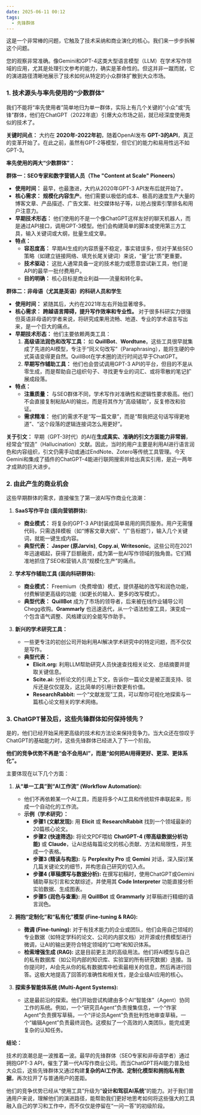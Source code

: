 ```yaml
---
date: 2025-06-11 00:12
tags:
  - 先锋群体
---
```


这是一个非常棒的问题，它触及了技术采纳和商业演化的核心。我们来一步步拆解这个问题。

您的观察非常准确。像Gemini和GPT-4这类大型语言模型（LLM）在学术写作领域的应用，尤其是处理引文参考的能力，确实是革命性的。但这并非一蹴而就，它的演进路径清晰地展示了技术如何从特定的小众群体扩散到大众市场。

### 1. 技术源头与率先使用的“少数群体”

我们不能将“率先使用者”简单地归为单一群体，实际上有几个关键的“小众”或“先锋”群体，他们在ChatGPT（2022年底）引爆大众市场之前，就已经深度使用类似的技术了。

**关键时间点：** 大约在 **2020年-2022年初**，随着OpenAI发布 **GPT-3的API**，真正的变革开始了。在此之前，虽然有GPT-2等模型，但它们的能力和易用性远不如GPT-3。

**率先使用的两大“少数群体”：**

**群体一：SEO专家和数字营销人员（The "Content at Scale" Pioneers）**

- **使用时间：** 最早，也最激进，大约从2020年GPT-3 API发布后就开始了。
- **核心需求：** **规模化内容生产**。他们需要以极低的成本、极高的速度生产大量的博客文章、产品描述、广告文案、社交媒体帖子等，以抢占搜索引擎排名和用户注意力。
- **早期技术形态：** 他们使用的不是一个像ChatGPT这样友好的聊天机器人，而是通过API接口，调用GPT-3模型。他们会构建简单的脚本或使用第三方工具，输入关键词或大纲，批量生成文章。
- **特点：**
  - **容忍度高：** 早期AI生成的内容质量不稳定，事实错误多，但对于某些SEO策略（如建立链接网络、填充长尾关键词）来说，“量”比“质”更重要。
  - **技术驱动：** 这批人通常具备一定的技术能力或愿意尝试新工具，他们是API的最早一批付费用户。
  - **目的明确：** 核心目标是商业利益——流量和转化率。

**群体二：非母语（尤其是英语）的科研人员和学生**

- **使用时间：** 紧随其后，大约在2021年左右开始显著增多。
- **核心需求：** **跨越语言障碍，提升写作效率和专业性。** 对于很多科研实力很强但英语非母语的学者来说，将研究成果用流畅、地道、专业的学术语言写出来，是一个巨大的痛点。
- **早期技术形态：** 他们主要依赖两类工具：
  1. **高级语法润色和改写工具：** 如 **QuillBot**、**Wordtune**。这些工具很早就集成了先进的AI模型，专注于“同义句改写”（Paraphrasing），能将生硬的中式英语变得更自然。QuillBot在学术圈的流行时间远早于ChatGPT。
  2. **早期写作辅助工具：** 他们也会尝试调用GPT-3 API的平台，但目的不是从零生成，而是帮助自己组织句子、寻找更专业的词汇、或将零散的笔记扩展成段落。
- **特点：**
  - **注重质量：** 与SEO群体不同，学术写作对准确性和逻辑性要求极高。他们不会直接复制粘贴AI的输出，而是将其作为“高级辅助”，反复修改和验证。
  - **需求精准：** 他们的需求不是“写一篇文章”，而是“帮我把这句话写得更地道”、“这个段落的逻辑连接词怎么用更好”。

**关于引文：** 早期（GPT-3时代）的AI在**生成真实、准确的引文方面能力非常弱**，经常会“捏造”（Hallucination）文献。因此，当时的用户主要是利用AI进行语言润色和内容组织，引文仍需手动或通过EndNote、Zotero等传统工具管理。今天Gemini和集成了插件的ChatGPT-4能进行联网搜索并给出真实引用，是近一两年才成熟的巨大进步。

### 2. 由此产生的商业机会

这些早期群体的需求，直接催生了第一波AI写作商业化浪潮：

1. **SaaS写作平台 (面向营销群体):**
   - **商业模式：** 将复杂的GPT-3 API封装成简单易用的网页服务。用户无需懂代码，只需选择模板（如“博客文章大纲”、“广告标题”），输入几个关键词，就能一键生成内容。
   - **典型代表：** **Jasper (原Jarvis)**, **Copy.ai**, **Writesonic**。这些公司在2021年迅速崛起，获得了巨额融资，成为第一批AI写作领域的独角兽。它们精准地抓住了SEO和营销人员“规模化生产”的痛点。

2. **学术写作辅助工具 (面向科研群体):**
   - **商业模式：** Freemium（免费增值）模式，提供基础的改写和润色功能，付费解锁更高级的功能（如更长的输入、更多的改写模式）。
   - **典型代表：** **QuillBot** 成为了市场的领导者，后来被在线作业辅导公司Chegg收购。**Grammarly** 也迅速迭代，从一个语法检查工具，演变成一个包含语气调整、风格建议的全能写作助手。

3. **新兴的学术研究工具：**
   - 一些更专注的初创公司开始利用AI解决学术研究中的特定问题，而不仅仅是写作。
   - **典型代表：**
     - **Elicit.org:** 利用LLM帮助研究人员快速查找相关论文、总结摘要并提取关键信息。
     - **Scite.ai:** 分析论文的引用上下文，告诉你一篇论文是被正面支持、驳斥还是仅仅提及，这比简单的引用计数更有价值。
     - **ResearchRabbit:** 一个“文献发现”工具，可以帮你可视化地探索与一篇核心论文相关的学术网络。

### 3. ChatGPT普及后，这些先锋群体如何保持领先？

是的，他们已经开始采用更高级的技术和方法论来保持竞争力。当大众还在惊叹于ChatGPT的基础能力时，这些先锋群体已经进入了下一个阶段。

**他们的竞争优势不再是“会不会用AI”，而是“如何把AI用得更好、更深、更体系化”。**

主要体现在以下几个方面：

1. **从“单一工具”到“AI工作流” (Workflow Automation):**
   - 他们不再依赖某一个AI工具，而是将多个AI工具和传统软件串联起来，形成一个自动化的工作流。
   - **示例（学术研究）：**
     - **步骤1 (文献发现):** 用 **Elicit** 或 **ResearchRabbit** 找到一个领域最新的20篇核心论文。
     - **步骤2 (快速筛选):** 将论文PDF喂给 **ChatGPT-4 (带高级数据分析功能)** 或 **Claude**，让AI总结每篇论文的核心贡献、方法和局限性，并生成一个表格。
     - **步骤3 (精读与构思):** 与 **Perplexity Pro** 或 **Gemini** 对话，深入探讨某几篇关键论文的细节，并构思自己研究的切入点。
     - **步骤4 (草稿撰写与数据分析):** 在撰写初稿时，使用ChatGPT或Gemini辅助草拟引言和文献综述，并使用其 **Code Interpreter** 功能直接分析实验数据、生成图表。
     - **步骤5 (润色与查重):** 用 **QuillBot** 或 **Grammarly** 对草稿进行精细的语言润色。

2. **拥抱“定制化”和“私有化”模型 (Fine-tuning & RAG):**
   - **微调 (Fine-tuning):** 对于有技术能力的企业或团队，他们会用自己领域的专业数据（如特定学科的论文、公司的内部文档）对开源或付费模型进行微调，让AI的输出更符合特定领域的“口吻”和知识体系。
   - **检索增强生成 (RAG):** 这是目前更主流的高级用法。他们将AI模型与自己的私有数据库（如公司内部的知识库、实验室的所有研究数据）连接。当你提问时，AI会先从你的私有数据库中检索最相关的信息，然后再进行回答。这极大地提高了回答的准确性和相关性，是企业级AI应用的核心。

3. **探索多智能体系统 (Multi-Agent Systems):**
   - 这是最前沿的探索。他们开始尝试构建由多个AI“智能体”（Agent）协同工作的系统。例如，一个“研究员Agent”负责搜集信息，一个“作家Agent”负责撰写草稿，一个“评论员Agent”负责批判性地审查草稿，一个“编辑Agent”负责最终润色。这模拟了一个高效的人类团队，能完成更复杂的认知任务。

**结论：**

技术的浪潮总是一波推着一波。最早的先锋群体（SEO专家和非母语学者）通过拥抱GPT-3 API，催生了第一代AI写作商业公司。而当ChatGPT将AI能力普及给大众后，这些先锋群体又通过构建**复杂的AI工作流、定制化模型和拥抱私有数据**，再次拉开了与普通用户的差距。

他们的竞争优势已经从“使用工具”升级为“**设计和驾驭AI系统**”的能力。对于我们普通用户来说，理解他们的演进路径，能帮助我们更好地思考如何将这些强大的工具融入自己的学习和工作中，而不仅仅是停留在“一问一答”的初级阶段。
